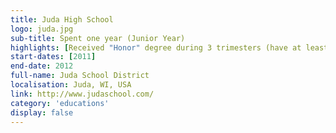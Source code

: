 ```yaml
---
title: Juda High School
logo: juda.jpg
sub-title: Spent one year (Junior Year)
highlights: [Received "Honor" degree during 3 trimesters (have at least B).]
start-dates: [2011]
end-date: 2012
full-name: Juda School District
localisation: Juda, WI, USA
link: http://www.judaschool.com/
category: 'educations'
display: false
---
```

<!---
Gregoire Boiron <gregoire.boiron@gmail.com>
Copyright (c) 2018-2020 Gregoire Boiron  All Rights Reserved.
--->
